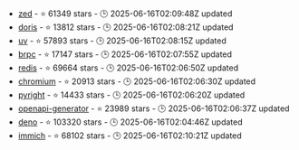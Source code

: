 - [zed](https://github.com/zed-industries/zed) - ⭐ 61349 stars - 🕒 2025-06-16T02:09:48Z updated
- [doris](https://github.com/apache/doris) - ⭐ 13812 stars - 🕒 2025-06-16T02:08:21Z updated
- [uv](https://github.com/astral-sh/uv) - ⭐ 57893 stars - 🕒 2025-06-16T02:08:15Z updated
- [brpc](https://github.com/apache/brpc) - ⭐ 17147 stars - 🕒 2025-06-16T02:07:55Z updated
- [redis](https://github.com/redis/redis) - ⭐ 69664 stars - 🕒 2025-06-16T02:06:50Z updated
- [chromium](https://github.com/chromium/chromium) - ⭐ 20913 stars - 🕒 2025-06-16T02:06:30Z updated
- [pyright](https://github.com/microsoft/pyright) - ⭐ 14433 stars - 🕒 2025-06-16T02:06:20Z updated
- [openapi-generator](https://github.com/OpenAPITools/openapi-generator) - ⭐ 23989 stars - 🕒 2025-06-16T02:06:37Z updated
- [deno](https://github.com/denoland/deno) - ⭐ 103320 stars - 🕒 2025-06-16T02:04:46Z updated
- [immich](https://github.com/immich-app/immich) - ⭐ 68102 stars - 🕒 2025-06-16T02:10:21Z updated
